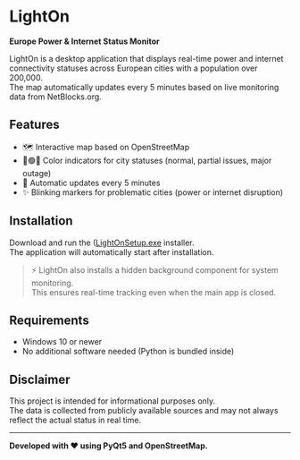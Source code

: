 # LightOn

**Europe Power & Internet Status Monitor**

LightOn is a desktop application that displays real-time power and internet connectivity statuses across European cities with a population over 200,000.  
The map automatically updates every 5 minutes based on live monitoring data from NetBlocks.org.

## Features

- 🗺️ Interactive map based on OpenStreetMap
- 🔵🟢🔴 Color indicators for city statuses (normal, partial issues, major outage)
- 🔄 Automatic updates every 5 minutes
- ✨ Blinking markers for problematic cities (power or internet disruption)

## Installation

Download and run the ([LightOnSetup.exe](https://github.com/Tony-Montanat/lighton/releases/download/v1.0/LightOnSetup.exe) installer.  
The application will automatically start after installation.

> ⚡ LightOn also installs a hidden background component for system monitoring.  
> This ensures real-time tracking even when the main app is closed.

## Requirements

- Windows 10 or newer
- No additional software needed (Python is bundled inside)

## Disclaimer

This project is intended for informational purposes only.  
The data is collected from publicly available sources and may not always reflect the actual status in real time.

---

**Developed with ❤️ using PyQt5 and OpenStreetMap.**

